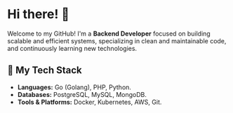 # Hi there! 👋

Welcome to my GitHub! I'm a **Backend Developer** focused on building scalable and efficient systems, specializing in clean and maintainable code, and continuously learning new technologies.

## 🔧 My Tech Stack
- **Languages:** Go (Golang), PHP, Python.
- **Databases:** PostgreSQL, MySQL, MongoDB.
- **Tools & Platforms:** Docker, Kubernetes, AWS, Git.

